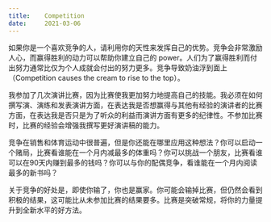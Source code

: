```yaml
---
title:    Competition
date:     2021-03-06
---
```


如果你是一个喜欢竞争的人，请利用你的天性来发挥自己的优势。竞争会非常激励人心，而赢得胜利的动力可以帮助你建立自己的 power。人们为了赢得胜利而付出努力通常比仅为个人成就会付出的努力更多。竞争导致奶油浮到面上（Competition causes the cream to rise to the top）。

我参加了几次演讲比赛，因为比赛使我更加努力地提高自己的技能。我必须在如何撰写演、演练和发表演讲方面，在表达我是否想赢得与其他有经验的演讲者的比赛方面，在表达我是否只是为了听众的利益而演讲方面有更多的纪律性。不参加比赛时，比赛的经验会增强我撰写更好演讲稿的能力。

竞争在销售和体育运动中很普遍，但是你还能在哪里应用这种想法？你可以启动一个赌局，比赛看谁能在一个月内减最多的体重吗？你可以挑战一个朋友，比赛看谁可以在90天内赚到最多的钱吗？你可以与你的配偶竞争，看谁能在一个月内阅读最多的新书吗？

关于竞争的好处是，即使你输了，你也是赢家。你可能会输掉比赛，但仍然会看到积极的结果，这可能比从未参加比赛的结果要多。比赛是突破常规，将你的力量提升到全新水平的好方法。
